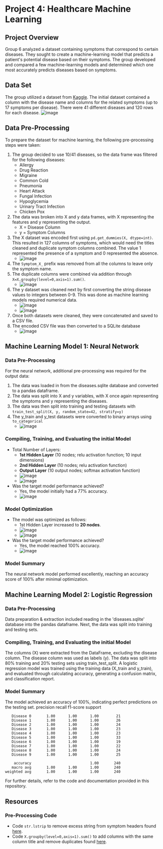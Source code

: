 # Project 4: Healthcare Machine Learning
## Project Overview
Group 6 analyzed a dataset containing symptoms that correspond to certain diseases. They sought to create a machine-learning model that predicts a patient's potential disease based on their symptoms. The group developed and compared a few machine-learning models and determined which one most accurately predicts diseases based on symptoms.

## Data Set
The group utilized a dataset from [Kaggle](https://www.kaggle.com/datasets/itachi9604/disease-symptom-description-dataset?select=dataset.csv). The initial dataset contained a column with the disease name and columns for the related symptoms (up to 17 symptoms per disease). There were 41 different diseases and 120 rows for each disease.
![image](https://github.com/lvit001/Project-4/assets/140283164/6e489f25-910d-4825-9766-cbc0c96ce9c5)

## Data Pre-Processing
To prepare the dataset for machine learning, the following pre-processing steps were taken:

1. The group decided to use 10/41 diseases, so the data frame was filtered for the following diseases:
    - Allergy
    - Drug Reaction
    - Migraine
    - Common Cold
    - Pneumonia
    - Heart Attack
    - Fungal Infection
    - Hypoglycemia
    - Urinary Tract Infection
    - Chicken Pox 
2. The data was broken into X and y data frames, with X representing the features and y representing the output.
    - X = Disease Column
    - y = Symptom Columns
3. The X dataset was encoded first using `pd.get_dummies(X, dtype=int)`. This resulted in 127 columns of symptoms, which would need the titles cleaned and duplicate symptom columns combined. The value 1 represented the presence of a symptom and 0 represented the absence.
    - ![image](https://github.com/lvit001/Project-4/assets/140283164/49a89dd2-917f-4b62-94e0-b7e28a2ab5cc)
4. The `Symptom_X_` prefix was removed from all the columns to leave only the symptom name.
5. The duplicate columns were combined via addition through `X=X.groupby(level=0,axis=1).sum()`.
    - ![image](https://github.com/lvit001/Project-4/assets/140283164/8b576778-3815-448d-8df7-518ea92a9a9c)
6. The y dataset was cleaned next by first converting the string disease values to integers between 0-9. This was done as machine learning models required numerical data.
    - ![image](https://github.com/lvit001/Project-4/assets/140283164/4060b96e-582a-4f37-8a28-a6bacabb3769)
    - ![image](https://github.com/lvit001/Project-4/assets/140283164/7312e1fb-2cde-4136-b70e-5915db26e79a)
7.  Once both datasets were cleaned, they were concatenated and saved to a CSV file.
8.  The encoded CSV file was then converted to a SQLite database
    - ![image](https://github.com/lvit001/Project-4/assets/140283164/2f543dfa-a16b-4b04-931a-b15ce08f5044)

## Machine Learning Model 1: Neural Network
### Data Pre-Processing
For the neural network, additional pre-processing was required for the output data:
1. The data was loaded in from the diseases.sqlite database and converted to a pandas dataframe.
2. The data was split into X and y variables, with X once again representing the symptoms and y representing the diseases.
3. The data was then split into training and testing datasets with `train_test_split(X, y, random_state=42, stratify=y)`
4. The y_train and y_test datasets were converted to binary arrays using `to_categorical`
    - ![image](https://github.com/lvit001/Project-4/assets/140283164/b629d024-7c86-49a4-b51d-b281c8e7ea26)

### Compiling, Training, and Evaluating the initial Model
- Total Number of Layers:
    - **1st Hidden Layer** (10 nodes; relu activation function; 10 input dimensions)
    - **2nd Hidden Layer** (10 nodes; relu activation function)
    - **Output Layer** (10 output nodes; softmax activation function)
    - ![image](https://github.com/lvit001/Project-4/assets/140283164/3f7091de-d90c-4f30-9b70-b72d2d246696)
    - ![image](https://github.com/lvit001/Project-4/assets/140283164/22063c0f-5b00-4e20-b8f4-9bc0c4bcf12d)
- Was the target model performance achieved?
    - Yes, the model initially had a 77% accuracy.
    - ![image](https://github.com/lvit001/Project-4/assets/140283164/375670fc-91f2-4897-b95b-94e1b401c90e)


### Model Optimization
- The model was optimized as follows:
    - 1st Hidden Layer increased to **20 nodes**.
    - ![image](https://github.com/lvit001/Project-4/assets/140283164/74bd8074-f2ae-49e1-803d-99b4da633ccc)
    - ![image](https://github.com/lvit001/Project-4/assets/140283164/27492491-9d92-4cda-aeba-a08fbb074fe3)
- Was the target model performance achieved?
    - Yes, the model reached 100% accuracy.
    - ![image](https://github.com/lvit001/Project-4/assets/140283164/8c18b6f0-f4a1-43d5-bf92-46f1f35a1f0d)

 ### Model Summary
 The neural network model performed excellently, reaching an accuracy score of 100% after minimal optimization. 

## Machine Learning Model 2: Logistic Regression
### Data Pre-Processing
Data preparation & extraction included reading in the 'diseases.sqlite' database into the pandas dataframe.
Next, the data was split into training and testing sets. 

### Compiling, Training, and Evaluating the initial Model
The columns (X) were extracted from the DataFrame, excluding the disease column. The disease column was used as labels (y). The data was split into 80% training and 20% testing sets using train_test_split.
A logistic regression model was trained using the training data (X_train and y_train), and evaluated through calculating accuracy, generating a confusion matrix, and classification report.

### Model Summary
The model achieved an accuracy of 100%, indicating perfect predictions on the testing set.
                  precision    recall  f1-score   support
    
       Disease 0       1.00      1.00      1.00        21
       Disease 1       1.00      1.00      1.00        26
       Disease 2       1.00      1.00      1.00        24
       Disease 3       1.00      1.00      1.00        23
       Disease 4       1.00      1.00      1.00        23
       Disease 5       1.00      1.00      1.00        33
       Disease 6       1.00      1.00      1.00        19
       Disease 7       1.00      1.00      1.00        22
       Disease 8       1.00      1.00      1.00        24
       Disease 9       1.00      1.00      1.00        25
    
        accuracy                           1.00       240
       macro avg       1.00      1.00      1.00       240
    weighted avg       1.00      1.00      1.00       240
For further details, refer to the code and documentation provided in this repository.


## Resources
### Pre-Processing Code
- Code `str.lstrip` to remove excess string from symptom headers found [here](https://stackoverflow.com/questions/55679401/remove-prefix-or-suffix-substring-from-column-headers-in-pandas).
- Code `X.groupby(level=0,axis=1).sum()` to add columns with the same column title and remove duplicates found [here](https://stackoverflow.com/questions/58809851/how-can-i-add-the-values-of-pandas-columns-with-the-same-name). 
